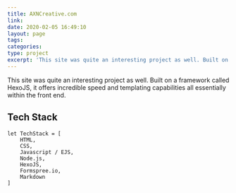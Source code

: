 ```yaml
---
title: AXNCreative.com
link: 
date: 2020-02-05 16:49:10
layout: page
tags:
categories:
type: project
excerpt: 'This site was quite an interesting project as well. Built on a framework called HexoJS, it offers incredible speed and templating capabilities all essentially within the front end.'
---
```

This site was quite an interesting project as well. Built on a framework called HexoJS, it offers incredible speed and templating capabilities all essentially within the front end.
## Tech Stack
```[javascript]
let TechStack = [
    HTML,
    CSS,
    Javascript / EJS,
    Node.js,
    HexoJS,
    Formspree.io,
    Markdown
]
```